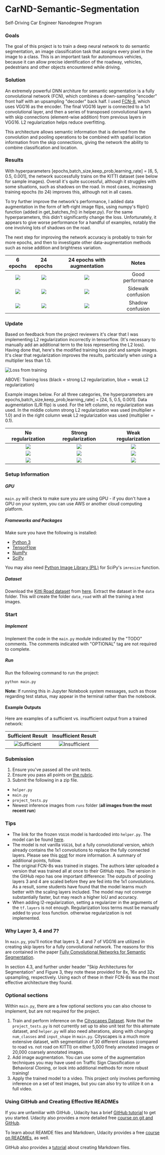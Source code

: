 # CarND-Semantic-Segmentation
Self-Driving Car Engineer Nanodegree Program
   
### Goals

The goal of this project is to train a deep neural network to do semantic segmentation, an image classification task that assigns every pixel in the image to a class. This is an important task for autonomous vehicles, because it can allow precise identification of the roadway, vehicles, pedestrians and other objects encountered while driving. 

### Solution

An extremely powerful DNN architure for semantic segmentation is a fully convolutional network (FCN), which combines a down-sampling "encoder" front half with an upsampling "decoder" back half. I used [FCN-8](https://people.eecs.berkeley.edu/~jonlong/long_shelhamer_fcn.pdf), which uses VGG16 as the encoder. The final VGG16 layer is connected to a 1x1 convolutional layer, and then a series of transposed convolutional layers with skip connections (element-wise addition) from previous layers in VGG16. L2 regularization helps reduce overfitting.

This architecture allows semantic information that is derived from the convolution and pooling operations to be combined with spatial location information from the skip connections, giving the network the ability to combine classification and location.

### Results

With hyperparameters [epochs,batch_size,keep_prob,learning_rate] = [6, 5, 0.5, 0.001], the network successfully trains on the KITTI dataset (see below for sample images). Overall it's quite successful, although it struggles with some situations, such as shadows on the road. In most cases, increasing training epochs (to 24) improves this, although not in all cases.

To try further improve the network's performance, I added data augmentation in the form of left-right image flips, using numpy's fliplr() function (added in get_batches_fn() in helper.py). For the same hyperparameters, this didn't significantly change the loss. Unfortunately, it appears to give worse performance for a handful of examples, notably the one involving lots of shadows on the road. 

The next step for improving the network accuracy is probably to train for more epochs, and then to investigate other data-augmentation methods such as noise addition and brightness variation.

6 epochs                           | 24 epochs                          | 24 epochs with augmentation        | Notes
:----------------------------------:|:----------------------------------:|:----------------------------------:|:-------------------:
![](examples/um_000000_06.png)         | ![](examples/um_000000_24.png)     | ![](examples/um_000000_24_aug.png) | Good performance
![](examples/um_000010_06.png)         | ![](examples/um_000010_24.png)     | ![](examples/um_000010_24_aug.png) | Sidewalk confusion
![](examples/um_000070_06.png)         | ![](examples/um_000070_24.png)     | ![](examples/um_000070_24_aug.png) | Shadow confusion

### Update

Based on feedback from the project reviewers it's clear that I was implementing L2 regularization incorrectly in tensorflow. (It's necessary to manually add an additional term to the loss representing the L2 loss). Having done that, here's the modified training loss plot and sample images. It's clear that regularization improves the results, particularly when using a multiplier less than 1.0.

![Loss from training](examples/loss_plot.png)

ABOVE: Training loss (black = strong L2 regularization, blue = weak L2 regularization)

Example images below. For all three categories, the hyperparameters are epochs,batch_size,keep_prob,learning_rate] = [24, 5, 0.5, 0.001]. Data augmentation (L/R flip) is used. For the left column, no regularization was used. In the middle column strong L2 regularization was used (multiplier = 1.0) and in the right column weak L2 regularization was used (multiplier = 0.1).

| No regularization | Strong regularization | Weak regularization
:----------------------------------:|:----------------------------------:|:----------------------------------: 
![](examples/um_000000_24.png) | ![](examples/um_000000_24_L2_1.0.png) | ![](examples/um_000000_24_aug_L2_0.1.png) 
![](examples/um_000010_24.png) | ![](examples/um_000010_24_L2_1.0.png) | ![](examples/um_000010_24_aug_L2_0.1.png) 
![](examples/um_000070_24.png) | ![](examples/um_000070_24_L2_1.0.png) | ![](examples/um_000070_24_aug_L2_0.1.png) 


### Setup Information
##### GPU
`main.py` will check to make sure you are using GPU - if you don't have a GPU on your system, you can use AWS or another cloud computing platform.
##### Frameworks and Packages
Make sure you have the following is installed:
 - [Python 3](https://www.python.org/)
 - [TensorFlow](https://www.tensorflow.org/)
 - [NumPy](http://www.numpy.org/)
 - [SciPy](https://www.scipy.org/)

You may also need [Python Image Library (PIL)](https://pillow.readthedocs.io/) for SciPy's `imresize` function.

##### Dataset
Download the [Kitti Road dataset](http://www.cvlibs.net/datasets/kitti/eval_road.php) from [here](http://www.cvlibs.net/download.php?file=data_road.zip).  Extract the dataset in the `data` folder.  This will create the folder `data_road` with all the training a test images.

### Start
##### Implement
Implement the code in the `main.py` module indicated by the "TODO" comments.
The comments indicated with "OPTIONAL" tag are not required to complete.
##### Run
Run the following command to run the project:
```
python main.py
```
**Note:** If running this in Jupyter Notebook system messages, such as those regarding test status, may appear in the terminal rather than the notebook.

#### Example Outputs
Here are examples of a sufficient vs. insufficient output from a trained network:

Sufficient Result          |  Insufficient Result
:-------------------------:|:-------------------------:
![Sufficient](./examples/sufficient_result.png)  |  ![Insufficient](./examples/insufficient_result.png)

### Submission
1. Ensure you've passed all the unit tests.
2. Ensure you pass all points on [the rubric](https://review.udacity.com/#!/rubrics/989/view).
3. Submit the following in a zip file.
 - `helper.py`
 - `main.py`
 - `project_tests.py`
 - Newest inference images from `runs` folder  (**all images from the most recent run**)
 
### Tips
- The link for the frozen `VGG16` model is hardcoded into `helper.py`.  The model can be found [here](https://s3-us-west-1.amazonaws.com/udacity-selfdrivingcar/vgg.zip).
- The model is not vanilla `VGG16`, but a fully convolutional version, which already contains the 1x1 convolutions to replace the fully connected layers. Please see this [post](https://s3-us-west-1.amazonaws.com/udacity-selfdrivingcar/forum_archive/Semantic_Segmentation_advice.pdf) for more information.  A summary of additional points, follow. 
- The original FCN-8s was trained in stages. The authors later uploaded a version that was trained all at once to their GitHub repo.  The version in the GitHub repo has one important difference: The outputs of pooling layers 3 and 4 are scaled before they are fed into the 1x1 convolutions.  As a result, some students have found that the model learns much better with the scaling layers included. The model may not converge substantially faster, but may reach a higher IoU and accuracy. 
- When adding l2-regularization, setting a regularizer in the arguments of the `tf.layers` is not enough. Regularization loss terms must be manually added to your loss function. otherwise regularization is not implemented.

### Why Layer 3, 4 and 7?
In `main.py`, you'll notice that layers 3, 4 and 7 of VGG16 are utilized in creating skip layers for a fully convolutional network. The reasons for this are contained in the paper [Fully Convolutional Networks for Semantic Segmentation](https://arxiv.org/pdf/1605.06211.pdf).

In section 4.3, and further under header "Skip Architectures for Segmentation" and Figure 3, they note these provided for 8x, 16x and 32x upsampling, respectively. Using each of these in their FCN-8s was the most effective architecture they found. 

### Optional sections
Within `main.py`, there are a few optional sections you can also choose to implement, but are not required for the project.

1. Train and perform inference on the [Cityscapes Dataset](https://www.cityscapes-dataset.com/). Note that the `project_tests.py` is not currently set up to also unit test for this alternate dataset, and `helper.py` will also need alterations, along with changing `num_classes` and `input_shape` in `main.py`. Cityscapes is a much more extensive dataset, with segmentation of 30 different classes (compared to road vs. not road on KITTI) on either 5,000 finely annotated images or 20,000 coarsely annotated images.
2. Add image augmentation. You can use some of the augmentation techniques you may have used on Traffic Sign Classification or Behavioral Cloning, or look into additional methods for more robust training!
3. Apply the trained model to a video. This project only involves performing inference on a set of test images, but you can also try to utilize it on a full video.
 
### Using GitHub and Creating Effective READMEs
If you are unfamiliar with GitHub , Udacity has a brief [GitHub tutorial](http://blog.udacity.com/2015/06/a-beginners-git-github-tutorial.html) to get you started. Udacity also provides a more detailed free [course on git and GitHub](https://www.udacity.com/course/how-to-use-git-and-github--ud775).

To learn about REAMDE files and Markdown, Udacity provides a free [course on READMEs](https://www.udacity.com/courses/ud777), as well. 

GitHub also provides a [tutorial](https://guides.github.com/features/mastering-markdown/) about creating Markdown files.
